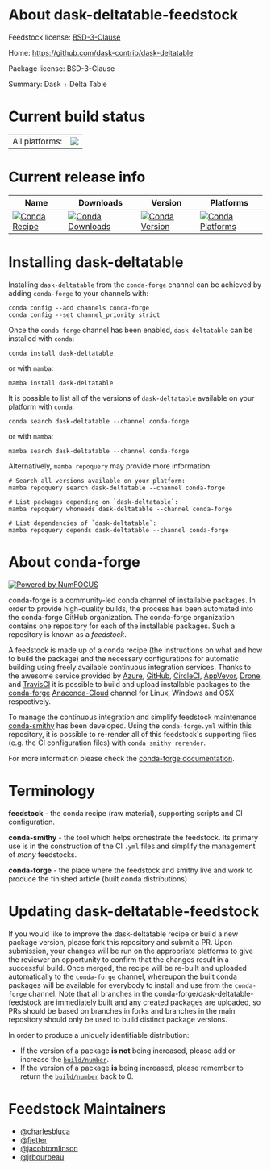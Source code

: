 About dask-deltatable-feedstock
===============================

Feedstock license: [BSD-3-Clause](https://github.com/conda-forge/dask-deltatable-feedstock/blob/main/LICENSE.txt)

Home: https://github.com/dask-contrib/dask-deltatable

Package license: BSD-3-Clause

Summary: Dask + Delta Table

Current build status
====================


<table><tr><td>All platforms:</td>
    <td>
      <a href="https://dev.azure.com/conda-forge/feedstock-builds/_build/latest?definitionId=20060&branchName=main">
        <img src="https://dev.azure.com/conda-forge/feedstock-builds/_apis/build/status/dask-deltatable-feedstock?branchName=main">
      </a>
    </td>
  </tr>
</table>

Current release info
====================

| Name | Downloads | Version | Platforms |
| --- | --- | --- | --- |
| [![Conda Recipe](https://img.shields.io/badge/recipe-dask--deltatable-green.svg)](https://anaconda.org/conda-forge/dask-deltatable) | [![Conda Downloads](https://img.shields.io/conda/dn/conda-forge/dask-deltatable.svg)](https://anaconda.org/conda-forge/dask-deltatable) | [![Conda Version](https://img.shields.io/conda/vn/conda-forge/dask-deltatable.svg)](https://anaconda.org/conda-forge/dask-deltatable) | [![Conda Platforms](https://img.shields.io/conda/pn/conda-forge/dask-deltatable.svg)](https://anaconda.org/conda-forge/dask-deltatable) |

Installing dask-deltatable
==========================

Installing `dask-deltatable` from the `conda-forge` channel can be achieved by adding `conda-forge` to your channels with:

```
conda config --add channels conda-forge
conda config --set channel_priority strict
```

Once the `conda-forge` channel has been enabled, `dask-deltatable` can be installed with `conda`:

```
conda install dask-deltatable
```

or with `mamba`:

```
mamba install dask-deltatable
```

It is possible to list all of the versions of `dask-deltatable` available on your platform with `conda`:

```
conda search dask-deltatable --channel conda-forge
```

or with `mamba`:

```
mamba search dask-deltatable --channel conda-forge
```

Alternatively, `mamba repoquery` may provide more information:

```
# Search all versions available on your platform:
mamba repoquery search dask-deltatable --channel conda-forge

# List packages depending on `dask-deltatable`:
mamba repoquery whoneeds dask-deltatable --channel conda-forge

# List dependencies of `dask-deltatable`:
mamba repoquery depends dask-deltatable --channel conda-forge
```


About conda-forge
=================

[![Powered by
NumFOCUS](https://img.shields.io/badge/powered%20by-NumFOCUS-orange.svg?style=flat&colorA=E1523D&colorB=007D8A)](https://numfocus.org)

conda-forge is a community-led conda channel of installable packages.
In order to provide high-quality builds, the process has been automated into the
conda-forge GitHub organization. The conda-forge organization contains one repository
for each of the installable packages. Such a repository is known as a *feedstock*.

A feedstock is made up of a conda recipe (the instructions on what and how to build
the package) and the necessary configurations for automatic building using freely
available continuous integration services. Thanks to the awesome service provided by
[Azure](https://azure.microsoft.com/en-us/services/devops/), [GitHub](https://github.com/),
[CircleCI](https://circleci.com/), [AppVeyor](https://www.appveyor.com/),
[Drone](https://cloud.drone.io/welcome), and [TravisCI](https://travis-ci.com/)
it is possible to build and upload installable packages to the
[conda-forge](https://anaconda.org/conda-forge) [Anaconda-Cloud](https://anaconda.org/)
channel for Linux, Windows and OSX respectively.

To manage the continuous integration and simplify feedstock maintenance
[conda-smithy](https://github.com/conda-forge/conda-smithy) has been developed.
Using the ``conda-forge.yml`` within this repository, it is possible to re-render all of
this feedstock's supporting files (e.g. the CI configuration files) with ``conda smithy rerender``.

For more information please check the [conda-forge documentation](https://conda-forge.org/docs/).

Terminology
===========

**feedstock** - the conda recipe (raw material), supporting scripts and CI configuration.

**conda-smithy** - the tool which helps orchestrate the feedstock.
                   Its primary use is in the construction of the CI ``.yml`` files
                   and simplify the management of *many* feedstocks.

**conda-forge** - the place where the feedstock and smithy live and work to
                  produce the finished article (built conda distributions)


Updating dask-deltatable-feedstock
==================================

If you would like to improve the dask-deltatable recipe or build a new
package version, please fork this repository and submit a PR. Upon submission,
your changes will be run on the appropriate platforms to give the reviewer an
opportunity to confirm that the changes result in a successful build. Once
merged, the recipe will be re-built and uploaded automatically to the
`conda-forge` channel, whereupon the built conda packages will be available for
everybody to install and use from the `conda-forge` channel.
Note that all branches in the conda-forge/dask-deltatable-feedstock are
immediately built and any created packages are uploaded, so PRs should be based
on branches in forks and branches in the main repository should only be used to
build distinct package versions.

In order to produce a uniquely identifiable distribution:
 * If the version of a package **is not** being increased, please add or increase
   the [``build/number``](https://docs.conda.io/projects/conda-build/en/latest/resources/define-metadata.html#build-number-and-string).
 * If the version of a package **is** being increased, please remember to return
   the [``build/number``](https://docs.conda.io/projects/conda-build/en/latest/resources/define-metadata.html#build-number-and-string)
   back to 0.

Feedstock Maintainers
=====================

* [@charlesbluca](https://github.com/charlesbluca/)
* [@fjetter](https://github.com/fjetter/)
* [@jacobtomlinson](https://github.com/jacobtomlinson/)
* [@jrbourbeau](https://github.com/jrbourbeau/)

